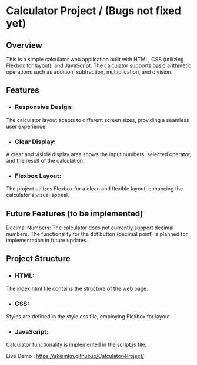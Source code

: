 # Calculator Project / (Bugs not fixed yet)

## Overview
This is a simple calculator web application built with HTML, CSS (utilizing Flexbox for layout), and JavaScript. The calculator supports basic arithmetic operations such as addition, subtraction, multiplication, and division.

## Features
- ### Responsive Design: 
The calculator layout adapts to different screen sizes, providing a seamless user experience.
- ### Clear Display: 
A clear and visible display area shows the input numbers, selected operator, and the result of the calculation.
- ### Flexbox Layout: 
The project utilizes Flexbox for a clean and flexible layout, enhancing the calculator's visual appeal.

## Future Features (to be implemented)
Decimal Numbers: The calculator does not currently support decimal numbers. The functionality for the dot button (decimal point) is planned for implementation in future updates.

## Project Structure
- ### HTML: 
The index.html file contains the structure of the web page.
- ### CSS: 
Styles are defined in the style.css file, employing Flexbox for layout.
- ### JavaScript: 
Calculator functionality is implemented in the script.js file.

Live Demo : https://akismkn.github.io/Calculator-Project/
